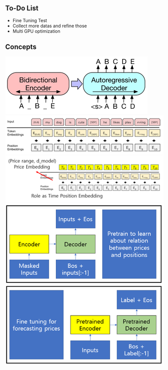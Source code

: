 ## To-Do List
- Fine Tuning Test
- Collect more datas and refine those
- Multi GPU optimization

## Concepts

![BARTpretrain](https://github.com/KNU-BrainAI-Capstone2022/DutchCoffee/blob/main/images/BARTpretrain.PNG)
![WordEmbed](https://github.com/KNU-BrainAI-Capstone2022/DutchCoffee/blob/main/images/WordEmbed.PNG)
![Concept](https://github.com/KNU-BrainAI-Capstone2022/DutchCoffee/blob/main/images/Concept.PNG)
![Concpet2](https://github.com/KNU-BrainAI-Capstone2022/DutchCoffee/blob/main/images/Concept2.PNG)


